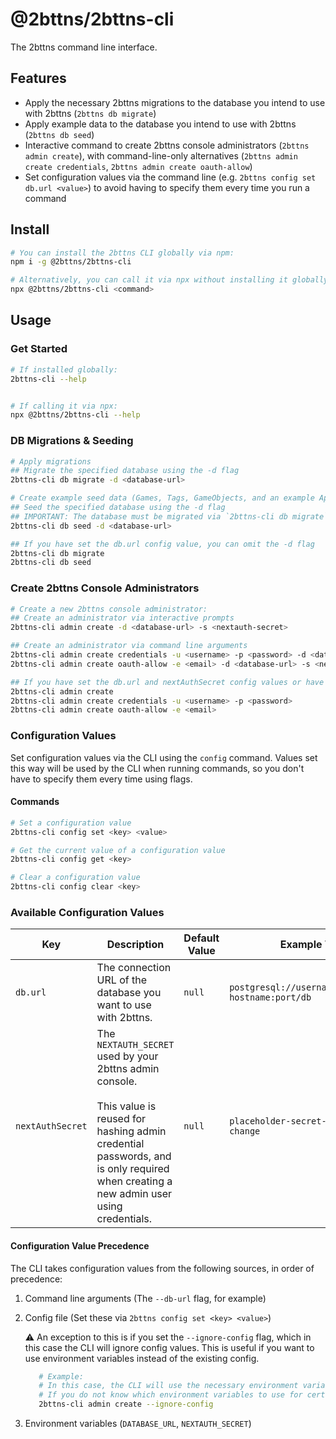 # @2bttns/2bttns-cli

The 2bttns command line interface.

## Features

- Apply the necessary 2bttns migrations to the database you intend to use with 2bttns (`2bttns db migrate`)
- Apply example data to the database you intend to use with 2bttns (`2bttns db seed`)
- Interactive command to create 2bttns console administrators (`2bttns admin create`), with command-line-only alternatives (`2bttns admin create credentials`, `2bttns admin create oauth-allow`)
- Set configuration values via the command line (e.g. `2bttns config set db.url <value>`) to avoid having to specify them every time you run a command

## Install

```bash
# You can install the 2bttns CLI globally via npm:
npm i -g @2bttns/2bttns-cli

# Alternatively, you can call it via npx without installing it globally.
npx @2bttns/2bttns-cli <command>
```

## Usage

### Get Started

```bash
# If installed globally:
2bttns-cli --help


# If calling it via npx:
npx @2bttns/2bttns-cli --help
```

### DB Migrations & Seeding

```bash
# Apply migrations
## Migrate the specified database using the -d flag
2bttns-cli db migrate -d <database-url>

# Create example seed data (Games, Tags, GameObjects, and an example App Secret) in your database
## Seed the specified database using the -d flag
## IMPORTANT: The database must be migrated via `2bttns-cli db migrate` before seeding, or else the seed will fail.
2bttns-cli db seed -d <database-url>

## If you have set the db.url config value, you can omit the -d flag
2bttns-cli db migrate
2bttns-cli db seed
```

### Create 2bttns Console Administrators

```bash
# Create a new 2bttns console administrator:
## Create an administrator via interactive prompts
2bttns-cli admin create -d <database-url> -s <nextauth-secret>

## Create an administrator via command line arguments
2bttns-cli admin create credentials -u <username> -p <password> -d <database-url> -s <nextauth-secret>
2bttns-cli admin create oauth-allow -e <email> -d <database-url> -s <nextauth-secret>

## If you have set the db.url and nextAuthSecret config values or have the proper environment variables set, you can omit the -d and -s flags
2bttns-cli admin create
2bttns-cli admin create credentials -u <username> -p <password>
2bttns-cli admin create oauth-allow -e <email>
```

### Configuration Values

Set configuration values via the CLI using the `config` command. Values set this way will be used by the CLI when running commands, so you don't have to specify them every time using flags.

#### Commands

```bash
# Set a configuration value
2bttns-cli config set <key> <value>

# Get the current value of a configuration value
2bttns-cli config get <key>

# Clear a configuration value
2bttns-cli config clear <key>
```

### Available Configuration Values

| Key              | Description                                                                                                                                                                                             | Default Value | Example Value                                        | Flag(s)          | Environment Variable |
| ---------------- | ------------------------------------------------------------------------------------------------------------------------------------------------------------------------------------------------------- | ------------- | ---------------------------------------------------- | ---------------- | -------------------- |
| `db.url`         | The connection URL of the database you want to use with 2bttns.                                                                                                                                         | `null`        | `postgresql://username:password@db-hostname:port/db` | `-d`, `--db-url` | `DATABASE_URL`       |
| `nextAuthSecret` | The `NEXTAUTH_SECRET` used by your 2bttns admin console. <br/><br/> This value is reused for hashing admin credential passwords, and is only required when creating a new admin user using credentials. | `null`        | `placeholder-secret-remember-to-change`              | `-s`, `--secret` | `NEXTAUTH_SECRET`    |

#### Configuration Value Precedence

The CLI takes configuration values from the following sources, in order of precedence:

1. Command line arguments (The `--db-url` flag, for example)
2. Config file (Set these via `2bttns config set <key> <value>`)

   ⚠️ An exception to this is if you set the `--ignore-config` flag, which in this case the CLI will ignore config values. This is useful if you want to use environment variables instead of the existing config.

   ```bash
      # Example:
      # In this case, the CLI will use the necessary environment variables (DATABASE_URL, NEXTAUTH_SECRET) instead of the config file (if they exist)
      # If you do not know which environment variables to use for certain commands, the command will warn you if you are missing any.
      2bttns-cli admin create --ignore-config
   ```

3. Environment variables (`DATABASE_URL`, `NEXTAUTH_SECRET`)
